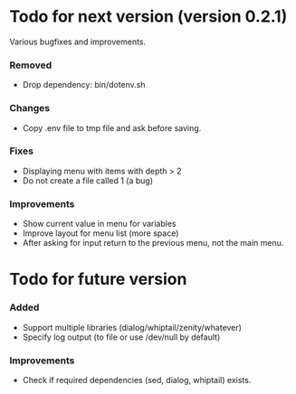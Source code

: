 # Todo for next version (version 0.2.1)
Various bugfixes and improvements.

### Removed
- Drop dependency: bin/dotenv.sh

### Changes
- Copy .env file to tmp file and ask before saving.

### Fixes
- Displaying menu with items with depth > 2
- Do not create a file called 1 (a bug)

### Improvements
- Show current value in menu for variables
- Improve layout for menu list (more space)
- After asking for input return to the previous menu, not the main menu.


# Todo for future version

### Added
- Support multiple libraries (dialog/whiptail/zenity/whatever)
- Specify log output (to file or use /dev/null by default)

### Improvements
- Check if required dependencies (sed, dialog, whiptail) exists.
